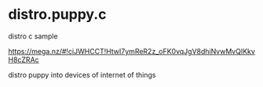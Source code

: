 # distro.puppy.c

distro c sample


https://mega.nz/#!ciJWHCCT!HtwI7ymReR2z_oFK0vqJgV8dhiNvwMvQIKkvH8cZRAc

distro puppy into devices of internet of things
